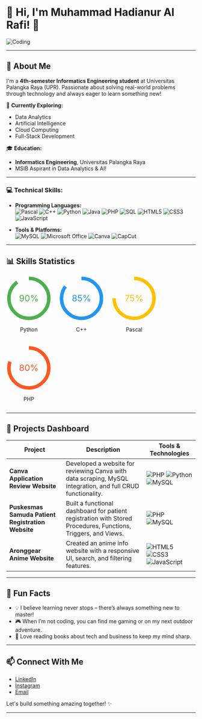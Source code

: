 # 👋 Hi, I'm Muhammad Hadianur Al Rafi! 🎯

![Coding](https://media.giphy.com/media/ZVik7pBtu9dNS/giphy.gif)

---

## 🚀 About Me

I'm a **4th-semester Informatics Engineering student** at Universitas Palangka Raya (UPR). Passionate about solving real-world problems through technology and always eager to learn something new!

🌱 **Currently Exploring:**  
- Data Analytics  
- Artificial Intelligence  
- Cloud Computing  
- Full-Stack Development  

🎓 **Education:**  
- **Informatics Engineering**, Universitas Palangka Raya  
- MSIB Aspirant in Data Analytics & AI!  

---

### 💻 Technical Skills:

- **Programming Languages:**  
  ![Pascal](https://img.shields.io/badge/Pascal-0096D6?style=flat&logo=delphi&logoColor=white)
  ![C++](https://img.shields.io/badge/C++-00599C?style=flat&logo=c%2B%2B&logoColor=white)
  ![Python](https://img.shields.io/badge/Python-3776AB?style=flat&logo=python&logoColor=white)
  ![Java](https://img.shields.io/badge/Java-007396?style=flat&logo=java&logoColor=white)
  ![PHP](https://img.shields.io/badge/PHP-777BB4?style=flat&logo=php&logoColor=white)
  ![SQL](https://img.shields.io/badge/SQL-336791?style=flat&logo=postgresql&logoColor=white)
  ![HTML5](https://img.shields.io/badge/HTML5-E34F26?style=flat&logo=html5&logoColor=white)
  ![CSS3](https://img.shields.io/badge/CSS3-1572B6?style=flat&logo=css3&logoColor=white)
  ![JavaScript](https://img.shields.io/badge/JavaScript-F7DF1E?style=flat&logo=javascript&logoColor=black)

- **Tools & Platforms:**  
  ![MySQL](https://img.shields.io/badge/MySQL-4479A1?style=flat&logo=mysql&logoColor=white)
  ![Microsoft Office](https://img.shields.io/badge/Microsoft_Office-D83B01?style=flat&logo=microsoft-office&logoColor=white)
  ![Canva](https://img.shields.io/badge/Canva-00C4CC?style=flat&logo=canva&logoColor=white)
  ![CapCut](https://img.shields.io/badge/CapCut-000000?style=flat&logo=capcut&logoColor=white)

---

## 📊 Skills Statistics

<div style="display: flex; flex-wrap: wrap; gap: 20px;">
  <div style="text-align: center;">
    <svg viewBox="0 0 36 36" width="120" height="120">
      <path d="M18 2.0845
        a 15.9155 15.9155 0 0 1 0 31.831
        a 15.9155 15.9155 0 0 1 0 -31.831"
        fill="none" stroke="#4CAF50" stroke-width="2.8"
        stroke-dasharray="90, 100"/>
      <text x="18" y="20.35" fill="#4CAF50" font-size="7" text-anchor="middle">90%</text>
    </svg>
    <p>Python</p>
  </div>

  <div style="text-align: center;">
    <svg viewBox="0 0 36 36" width="120" height="120">
      <path d="M18 2.0845
        a 15.9155 15.9155 0 0 1 0 31.831
        a 15.9155 15.9155 0 0 1 0 -31.831"
        fill="none" stroke="#2196F3" stroke-width="2.8"
        stroke-dasharray="85, 100"/>
      <text x="18" y="20.35" fill="#2196F3" font-size="7" text-anchor="middle">85%</text>
    </svg>
    <p>C++</p>
  </div>

  <div style="text-align: center;">
    <svg viewBox="0 0 36 36" width="120" height="120">
      <path d="M18 2.0845
        a 15.9155 15.9155 0 0 1 0 31.831
        a 15.9155 15.9155 0 0 1 0 -31.831"
        fill="none" stroke="#FFC107" stroke-width="2.8"
        stroke-dasharray="75, 100"/>
      <text x="18" y="20.35" fill="#FFC107" font-size="7" text-anchor="middle">75%</text>
    </svg>
    <p>Pascal</p>
  </div>

  <div style="text-align: center;">
    <svg viewBox="0 0 36 36" width="120" height="120">
      <path d="M18 2.0845
        a 15.9155 15.9155 0 0 1 0 31.831
        a 15.9155 15.9155 0 0 1 0 -31.831"
        fill="none" stroke="#FF5722" stroke-width="2.8"
        stroke-dasharray="80, 100"/>
      <text x="18" y="20.35" fill="#FF5722" font-size="7" text-anchor="middle">80%</text>
    </svg>
    <p>PHP</p>
  </div>
</div>


---

## 🌟 Projects Dashboard

| Project | Description | Tools & Technologies |
|---------|-------------|----------------------|
| **Canva Application Review Website** | Developed a website for reviewing Canva with data scraping, MySQL integration, and full CRUD functionality. | ![PHP](https://img.shields.io/badge/PHP-777BB4?style=flat&logo=php&logoColor=white) ![Python](https://img.shields.io/badge/Python-3776AB?style=flat&logo=python&logoColor=white) ![MySQL](https://img.shields.io/badge/MySQL-4479A1?style=flat&logo=mysql&logoColor=white) |
| **Puskesmas Samuda Patient Registration Website** | Built a functional dashboard for patient registration with Stored Procedures, Functions, Triggers, and Views. | ![PHP](https://img.shields.io/badge/PHP-777BB4?style=flat&logo=php&logoColor=white) ![MySQL](https://img.shields.io/badge/MySQL-4479A1?style=flat&logo=mysql&logoColor=white) |
| **Aronggear Anime Website** | Created an anime info website with a responsive UI, search, and filtering features. | ![HTML5](https://img.shields.io/badge/HTML5-E34F26?style=flat&logo=html5&logoColor=white) ![CSS3](https://img.shields.io/badge/CSS3-1572B6?style=flat&logo=css3&logoColor=white) ![JavaScript](https://img.shields.io/badge/JavaScript-F7DF1E?style=flat&logo=javascript&logoColor=black) |


---

## 🎯 Fun Facts

- 💡 I believe learning never stops – there’s always something new to master!
- 🎮 When I’m not coding, you can find me gaming or on my next outdoor adventure.
- 📘 Love reading books about tech and business to keep my mind sharp.
  
---

## 📫 Connect With Me

- [LinkedIn](https://www.linkedin.com/in/al-rafi-883b34310/)  
- [Instagram](https://www.instagram.com/rafi_jakson/)  
- [Email](mailto:rafijakson978@.com)

Let's build something amazing together! ✨

---
